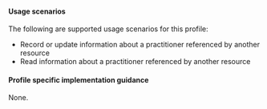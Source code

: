 #### Usage scenarios

The following are supported usage scenarios for this profile:

- Record or update information about a practitioner referenced by another resource
- Read information about a practitioner referenced by another resource

#### Profile specific implementation guidance
None.